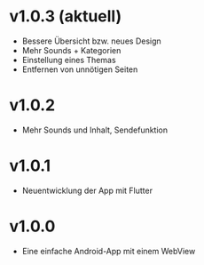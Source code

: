 # v1.0.3 (aktuell)

- Bessere Übersicht bzw. neues Design
- Mehr Sounds + Kategorien
- Einstellung eines Themas
- Entfernen von unnötigen Seiten

# v1.0.2

- Mehr Sounds und Inhalt, Sendefunktion

# v1.0.1

- Neuentwicklung der App mit Flutter

# v1.0.0

- Eine einfache Android-App mit einem WebView
